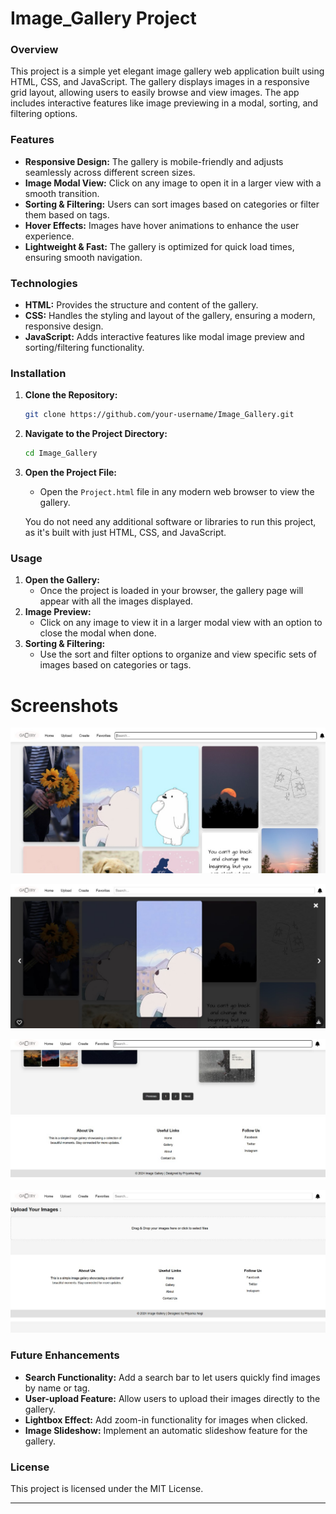 # Image_Gallery Project
### **Overview**
This project is a simple yet elegant image gallery web application built using HTML, CSS, and JavaScript. The gallery displays images in a responsive grid layout, allowing users to easily browse and view images. The app includes interactive features like image previewing in a modal, sorting, and filtering options.

### **Features**
- **Responsive Design:** The gallery is mobile-friendly and adjusts seamlessly across different screen sizes.
- **Image Modal View:** Click on any image to open it in a larger view with a smooth transition.
- **Sorting & Filtering:** Users can sort images based on categories or filter them based on tags.
- **Hover Effects:** Images have hover animations to enhance the user experience.
- **Lightweight & Fast:** The gallery is optimized for quick load times, ensuring smooth navigation.

### **Technologies**
- **HTML:** Provides the structure and content of the gallery.
- **CSS:** Handles the styling and layout of the gallery, ensuring a modern, responsive design.
- **JavaScript:** Adds interactive features like modal image preview and sorting/filtering functionality.

### **Installation**
1. **Clone the Repository:**
   ```bash
   git clone https://github.com/your-username/Image_Gallery.git
   ```
2. **Navigate to the Project Directory:**
   ```bash
   cd Image_Gallery
   ```
3. **Open the Project File:**
   - Open the `Project.html` file in any modern web browser to view the gallery.
  
   You do not need any additional software or libraries to run this project, as it's built with just HTML, CSS, and JavaScript.

### **Usage**
1. **Open the Gallery:**
   - Once the project is loaded in your browser, the gallery page will appear with all the images displayed.
2. **Image Preview:**
   - Click on any image to view it in a larger modal view with an option to close the modal when done.
3. **Sorting & Filtering:**
   - Use the sort and filter options to organize and view specific sets of images based on categories or tags.
  
# Screenshots

![Main Interface](Screenshots/Main.jpg)


![Modal Page](Screenshots/Modal.jpg)

![Footer Page](Screenshots/Footerimage.jpg)

![Upload Page](Screenshots/UploadPage.jpg)


### **Future Enhancements**
- **Search Functionality:** Add a search bar to let users quickly find images by name or tag.
- **User-upload Feature:** Allow users to upload their images directly to the gallery.
- **Lightbox Effect:** Add zoom-in functionality for images when clicked.
- **Image Slideshow:** Implement an automatic slideshow feature for the gallery.
  
### **License**
This project is licensed under the MIT License.

---
